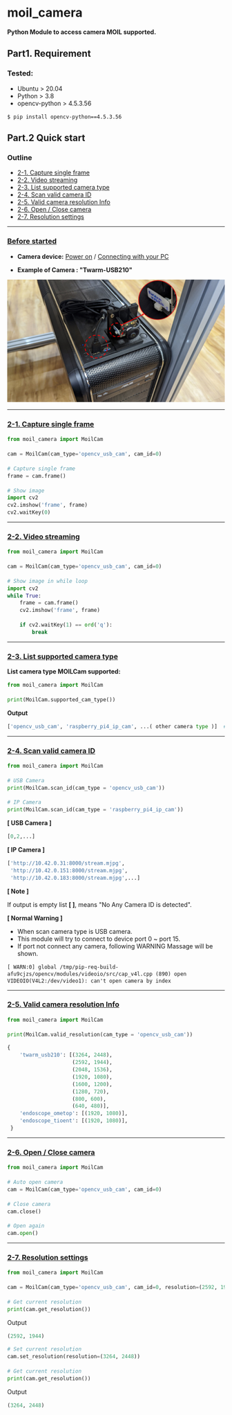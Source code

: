 # moil_camera

**Python Module to access camera MOIL supported.**

## Part1. Requirement

### Tested:
- Ubuntu > 20.04
- Python > 3.8
- opencv-python > 4.5.3.56
```commandline
$ pip install opencv-python==4.5.3.56
```
## Part.2 Quick start
### Outline
- [2-1. Capture single frame](#2-1-capture-single-frame)
- [2-2. Video streaming](#2-2-video-streaming)
- [2-3. List supported camera type](#2-3-list-supported-camera-type)
- [2-4. Scan valid camera ID](#2-4-scan-valid-camera-id)
- [2-5. Valid camera resolution Info](#2-5-valid-camera-resolution-info)
- [2-6. Open / Close camera](#2-6-open--close-camera)
- [2-7. Resolution settings](#2-7-resolution-settings)
------
### [Before started](#outline)

- **Camera device:** <ins>Power on</ins> /  <ins>Connecting with your PC</ins>


- **Example of Camera : "Twarm-USB210"**

![camera_picture](./README_img_camera_twarm_usb210.jpg)

----

### [2-1. Capture single frame](#outline)
```python
from moil_camera import MoilCam

cam = MoilCam(cam_type='opencv_usb_cam', cam_id=0)

# Capture single frame
frame = cam.frame()

# Show image
import cv2
cv2.imshow('frame', frame)
cv2.waitKey(0)
```
----

### [2-2. Video streaming](#outline)
```python
from moil_camera import MoilCam

cam = MoilCam(cam_type='opencv_usb_cam', cam_id=0)

# Show image in while loop
import cv2
while True:
    frame = cam.frame()
    cv2.imshow('frame', frame)

    if cv2.waitKey(1) == ord('q'):
        break
```
----

### [2-3. List supported camera type](#outline)
**List camera type MOILCam supported:**

```python
from moil_camera import MoilCam

print(MoilCam.supported_cam_type())
```
**Output**
```python
['opencv_usb_cam', 'raspberry_pi4_ip_cam', ...( other camera type )]  # Other camera type under developing
```
----

### [2-4. Scan valid camera ID](#outline)

```python
from moil_camera import MoilCam

# USB Camera
print(MoilCam.scan_id(cam_type = 'opencv_usb_cam'))

# IP Camera
print(MoilCam.scan_id(cam_type = 'raspberry_pi4_ip_cam'))
```
**[ USB Camera ]**
```python
[0,2,...]
```
**[ IP Camera ]**
```python
['http://10.42.0.31:8000/stream.mjpg',
 'http://10.42.0.151:8000/stream.mjpg',
 'http://10.42.0.183:8000/stream.mjpg',...]
```
**[ Note ]**

If output is empty list **[ ]**, means "No Any Camera ID is detected". 

**[ Normal Warning ]** 
- When scan camera type is USB camera. 
- This module will try to connect to device port 0 ~ port 15.
- If port not connect any camera, following WARNING Massage will be shown.
```
[ WARN:0] global /tmp/pip-req-build-afu9cjzs/opencv/modules/videoio/src/cap_v4l.cpp (890) open VIDEOIO(V4L2:/dev/video1): can't open camera by index
```
----

### [2-5. Valid camera resolution Info](#outline)

```python
from moil_camera import MoilCam

print(MoilCam.valid_resolution(cam_type = 'opencv_usb_cam'))
```
```python
{
    'twarm_usb210': [(3264, 2448), 
                     (2592, 1944), 
                     (2048, 1536), 
                     (1920, 1080), 
                     (1600, 1200), 
                     (1280, 720), 
                     (800, 600), 
                     (640, 480)], 
    'endoscope_ometop': [(1920, 1080)],
    'endoscope_tioent': [(1920, 1080)],
 }
```
----

### [2-6. Open / Close camera](#outline)

```python
from moil_camera import MoilCam

# Auto open camera
cam = MoilCam(cam_type='opencv_usb_cam', cam_id=0)

# Close camera
cam.close()

# Open again
cam.open()
```
----

### [2-7. Resolution settings](#outline)

```python
from moil_camera import MoilCam

cam = MoilCam(cam_type='opencv_usb_cam', cam_id=0, resolution=(2592, 1944))

# Get current resolution
print(cam.get_resolution())
```
Output
```python
(2592, 1944)
```

```python
# Set current resolution
cam.set_resolution(resolution=(3264, 2448))

# Get current resolution
print(cam.get_resolution())
```
Output
```python
(3264, 2448)
```
